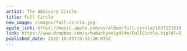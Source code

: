 ```yaml
---
artist: The Advisory Circle
title: Full Circle
new_image: /images/full-circle.jpg
apple_link: https://music.apple.com/us/album/full-circle/1637121619
link: https://www.dropbox.com/s/hwdwchyee1g454m/FullCircle.zip?dl=1
published_date: 2022-10-05T19:32:38.076Z
---
```

